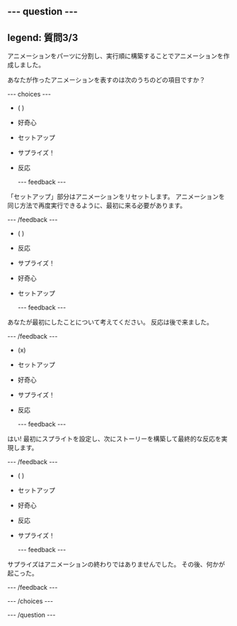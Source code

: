 --- question ---
---
legend: 質問3/3
---

アニメーションをパーツに分割し、実行順に構築することでアニメーションを作成しました。

あなたが作ったアニメーションを表すのは次のうちのどの項目ですか？

--- choices ---

- ( )
+ 好奇心

+ セットアップ

+ サプライズ！

+ 反応

  --- feedback ---

 「セットアップ」部分はアニメーションをリセットします。 アニメーションを同じ方法で再度実行できるように、最初に来る必要があります。

  --- /feedback ---

- ( )
+ 反応

+ サプライズ！

+ 好奇心

+ セットアップ

  --- feedback ---

 あなたが最初にしたことについて考えてください。 反応は後で来ました。

  --- /feedback ---

- (x)
+ セットアップ

+ 好奇心

+ サプライズ！

+ 反応

  --- feedback ---

 はい! 最初にスプライトを設定し、次にストーリーを構築して最終的な反応を実現します。

  --- /feedback ---

- ( )
+ セットアップ

+ 好奇心

+ 反応

+ サプライズ！

  --- feedback ---

 サプライズはアニメーションの終わりではありませんでした。 その後、何かが起こった。

  --- /feedback ---

--- /choices ---

--- /question ---
